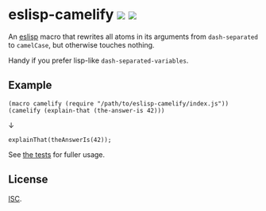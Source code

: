 # eslisp-camelify [![](https://img.shields.io/travis/anko/eslisp-camelify.svg?style=flat-square)][1] [![](https://img.shields.io/badge/eslisp_chat-gitter_%E2%86%92-blue.svg?style=flat-square)][2]

An [eslisp][3] macro that rewrites all atoms in its arguments from
`dash-separated` to `camelCase`, but otherwise touches nothing.

Handy if you prefer lisp-like `dash-separated-variables`.

## Example

    (macro camelify (require "/path/to/eslisp-camelify/index.js"))
    (camelify (explain-that (the-answer-is 42)))

↓

    explainThat(theAnswerIs(42));

See [the tests][4] for fuller usage.

## License

[ISC][5].

[1]: https://travis-ci.org/anko/eslisp-camelify
[2]: https://gitter.im/anko/eslisp
[3]: https://www.npmjs.com/package/eslisp
[4]: test.esl
[5]: http://opensource.org/licenses/ISC
